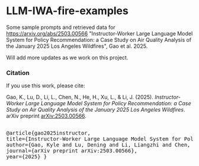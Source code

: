 # LLM-IWA-fire-examples

Some sample prompts and retrieved data for https://arxiv.org/abs/2503.00566 "Instructor-Worker Large Language Model System for Policy Recommendation: a Case Study on Air Quality Analysis of the January 2025 Los Angeles Wildfires", Gao et al. 2025. 

Will add more updates as we work on this project. 

### Citation

If you use this work, please cite:

Gao, K., Lu, D., Li, L., Chen, N., He, H., Xu, L., & Li, J. (2025). *Instructor-Worker Large Language Model System for Policy Recommendation: a Case Study on Air Quality Analysis of the January 2025 Los Angeles Wildfires*. arXiv preprint [arXiv:2503.00566](https://arxiv.org/abs/2503.00566).

<pre> 
@article{gao2025instructor, 
title={Instructor-Worker Large Language Model System for Policy Recommendation: a Case Study on Air Quality Analysis of the January 2025 Los Angeles Wildfires}, 
author={Gao, Kyle and Lu, Dening and Li, Liangzhi and Chen, Nan and He, Hongjie and Xu, Linlin and Li, Jonathan}, 
journal={arXiv preprint arXiv:2503.00566}, 
year={2025} } </pre>
